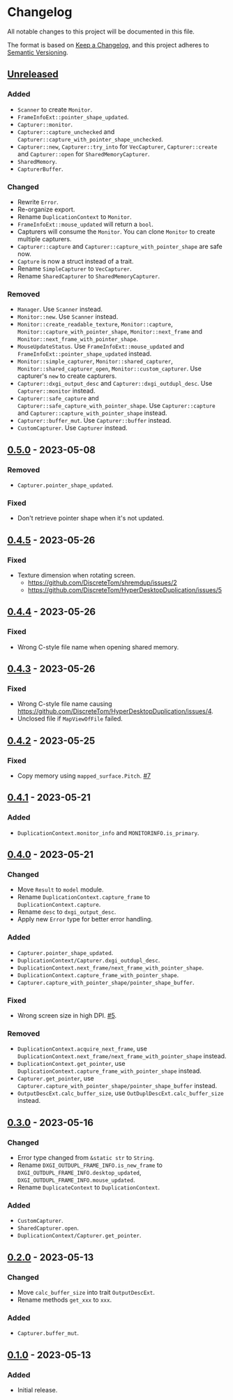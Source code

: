 # Changelog

All notable changes to this project will be documented in this file.

The format is based on [Keep a Changelog](https://keepachangelog.com/en/1.1.0/), and this project adheres to [Semantic Versioning](https://semver.org/spec/v2.0.0.html).

## [Unreleased]

### Added

- `Scanner` to create `Monitor`.
- `FrameInfoExt::pointer_shape_updated`.
- `Capturer::monitor`.
- `Capturer::capture_unchecked` and `Capturer::capture_with_pointer_shape_unchecked`.
- `Capturer::new`, `Capturer::try_into` for `VecCapturer`, `Capturer::create` and `Capturer::open` for `SharedMemoryCapturer`.
- `SharedMemory`.
- `CapturerBuffer`.

### Changed

- Rewrite `Error`.
- Re-organize export.
- Rename `DuplicationContext` to `Monitor`.
- `FrameInfoExt::mouse_updated` will return a `bool`.
- Capturers will consume the `Monitor`. You can clone `Monitor` to create multiple capturers.
- `Capturer::capture` and `Capturer::capture_with_pointer_shape` are safe now.
- `Capture` is now a struct instead of a trait.
- Rename `SimpleCapturer` to `VecCapturer`.
- Rename `SharedCapturer` to `SharedMemoryCapturer`.

### Removed

- `Manager`. Use `Scanner` instead.
- `Monitor::new`. Use `Scanner` instead.
- `Monitor::create_readable_texture`, `Monitor::capture`, `Monitor::capture_with_pointer_shape`, `Monitor::next_frame` and `Monitor::next_frame_with_pointer_shape`.
- `MouseUpdateStatus`. Use `FrameInfoExt::mouse_updated` and `FrameInfoExt::pointer_shape_updated` instead.
- `Monitor::simple_capturer`, `Monitor::shared_capturer`, `Monitor::shared_capturer_open`, `Monitor::custom_capturer`. Use capturer's `new` to create capturers.
- `Capturer::dxgi_output_desc` and `Capturer::dxgi_outdupl_desc`. Use `Capturer::monitor` instead.
- `Capturer::safe_capture` and `Capturer::safe_capture_with_pointer_shape`. Use `Capturer::capture` and `Capturer::capture_with_pointer_shape` instead.
- `Capturer::buffer_mut`. Use `Capturer::buffer` instead.
- `CustomCapturer`. Use `Capturer` instead.

## [0.5.0] - 2023-05-08

### Removed

- `Capturer.pointer_shape_updated`.

### Fixed

- Don't retrieve pointer shape when it's not updated.

## [0.4.5] - 2023-05-26

### Fixed

- Texture dimension when rotating screen.
  - https://github.com/DiscreteTom/shremdup/issues/2
  - https://github.com/DiscreteTom/HyperDesktopDuplication/issues/5

## [0.4.4] - 2023-05-26

### Fixed

- Wrong C-style file name when opening shared memory.

## [0.4.3] - 2023-05-26

### Fixed

- Wrong C-style file name causing https://github.com/DiscreteTom/HyperDesktopDuplication/issues/4.
- Unclosed file if `MapViewOfFile` failed.

## [0.4.2] - 2023-05-25

### Fixed

- Copy memory using `mapped_surface.Pitch`. [#7](https://github.com/DiscreteTom/rusty-duplication/issues/7)

## [0.4.1] - 2023-05-21

### Added

- `DuplicationContext.monitor_info` and `MONITORINFO.is_primary`.

## [0.4.0] - 2023-05-21

### Changed

- Move `Result` to `model` module.
- Rename `DuplicationContext.capture_frame` to `DuplicationContext.capture`.
- Rename `desc` to `dxgi_output_desc`.
- Apply new `Error` type for better error handling.

### Added

- `Capturer.pointer_shape_updated`.
- `DuplicationContext/Capturer.dxgi_outdupl_desc`.
- `DuplicationContext.next_frame/next_frame_with_pointer_shape`.
- `DuplicationContext.capture_frame_with_pointer_shape`.
- `Capturer.capture_with_pointer_shape/pointer_shape_buffer`.

### Fixed

- Wrong screen size in high DPI. [#5](https://github.com/DiscreteTom/rusty-duplication/issues/5).

### Removed

- `DuplicationContext.acquire_next_frame`, use `DuplicationContext.next_frame/next_frame_with_pointer_shape` instead.
- `DuplicationContext.get_pointer`, use `DuplicationContext.capture_frame_with_pointer_shape` instead.
- `Capturer.get_pointer`, use `Capturer.capture_with_pointer_shape/pointer_shape_buffer` instead.
- `OutputDescExt.calc_buffer_size`, use `OutDuplDescExt.calc_buffer_size` instead.

## [0.3.0] - 2023-05-16

### Changed

- Error type changed from `&static str` to `String`.
- Rename `DXGI_OUTDUPL_FRAME_INFO.is_new_frame` to `DXGI_OUTDUPL_FRAME_INFO.desktop_updated`, `DXGI_OUTDUPL_FRAME_INFO.mouse_updated`.
- Rename `DuplicateContext` to `DuplicationContext`.

### Added

- `CustomCapturer`.
- `SharedCapturer.open`.
- `DuplicationContext/Capturer.get_pointer`.

## [0.2.0] - 2023-05-13

### Changed

- Move `calc_buffer_size` into trait `OutputDescExt`.
- Rename methods `get_xxx` to `xxx`.

### Added

- `Capturer.buffer_mut`.

## [0.1.0] - 2023-05-13

### Added

- Initial release.

[unreleased]: https://github.com/DiscreteTom/rusty-duplication/compare/v0.5.0...HEAD
[0.5.0]: https://github.com/DiscreteTom/rusty-duplication/releases/tag/v0.5.0
[0.4.5]: https://github.com/DiscreteTom/rusty-duplication/releases/tag/v0.4.5
[0.4.4]: https://github.com/DiscreteTom/rusty-duplication/releases/tag/v0.4.4
[0.4.3]: https://github.com/DiscreteTom/rusty-duplication/releases/tag/v0.4.3
[0.4.2]: https://github.com/DiscreteTom/rusty-duplication/releases/tag/v0.4.2
[0.4.1]: https://github.com/DiscreteTom/rusty-duplication/releases/tag/v0.4.1
[0.4.0]: https://github.com/DiscreteTom/rusty-duplication/releases/tag/v0.4.0
[0.3.0]: https://github.com/DiscreteTom/rusty-duplication/releases/tag/v0.3.0
[0.2.0]: https://github.com/DiscreteTom/rusty-duplication/releases/tag/v0.2.0
[0.1.0]: https://github.com/DiscreteTom/rusty-duplication/releases/tag/v0.1.0
